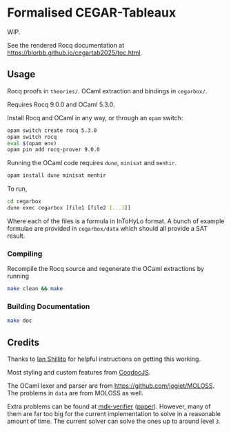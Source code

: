 # Formalised CEGAR-Tableaux

WIP.

See the rendered Rocq documentation at https://blorbb.github.io/cegartab2025/toc.html.

## Usage

Rocq proofs in `theories/`. OCaml extraction and bindings in `cegarbox/`.

Requires Rocq 9.0.0 and OCaml 5.3.0.

Install Rocq and OCaml in any way, or through an `opam` switch:

```sh
opam switch create rocq 5.3.0
opam switch rocq
eval $(opam env)
opam pin add rocq-prover 9.0.0
```

Running the OCaml code requires `dune`, `minisat` and `menhir`.

```sh
opam install dune minisat menhir
```

To run,

```sh
cd cegarbox
dune exec cegarbox [file1 [file2 [...]]]
```

Where each of the files is a formula in InToHyLo format.
A bunch of example formulae are provided in `cegarbox/data` which should all provide a SAT result.

### Compiling

Recompile the Rocq source and regenerate the OCaml extractions by running

```sh
make clean && make
```

### Building Documentation

```sh
make doc
```

## Credits

Thanks to [Ian Shillito](https://github.com/ianshil) for helpful instructions on getting this working.

Most styling and custom features from [CoqdocJS](https://github.com/rocq-community/coqdocjs).

The OCaml lexer and parser are from https://github.com/jogiet/MOLOSS.
The problems in `data` are from MOLOSS as well.

Extra problems can be found at [mdk-verifier](https://www.cril.univ-artois.fr/~montmirail/mdk-verifier/) ([paper](https://www.researchgate.net/publication/304783698_On_Checking_Kripke_Models_for_Modal_Logic_K)).
However, many of them are far too big for the current implementation to solve in a reasonable amount of time.
The current solver can solve the ones up to around level `3`.
